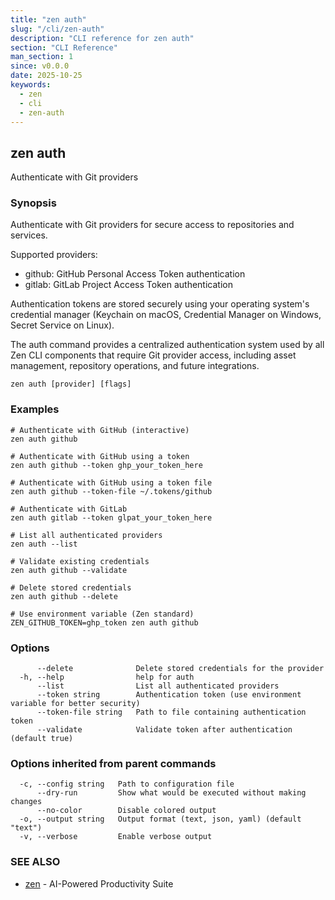 ```yaml
---
title: "zen auth"
slug: "/cli/zen-auth"
description: "CLI reference for zen auth"
section: "CLI Reference"
man_section: 1
since: v0.0.0
date: 2025-10-25
keywords:
  - zen
  - cli
  - zen-auth
---
```


## zen auth

Authenticate with Git providers

### Synopsis

Authenticate with Git providers for secure access to repositories and services.

Supported providers:
- github: GitHub Personal Access Token authentication
- gitlab: GitLab Project Access Token authentication

Authentication tokens are stored securely using your operating system's
credential manager (Keychain on macOS, Credential Manager on Windows,
Secret Service on Linux).

The auth command provides a centralized authentication system used by all
Zen CLI components that require Git provider access, including asset management,
repository operations, and future integrations.

```
zen auth [provider] [flags]
```

### Examples

```
# Authenticate with GitHub (interactive)
zen auth github

# Authenticate with GitHub using a token
zen auth github --token ghp_your_token_here

# Authenticate with GitHub using a token file
zen auth github --token-file ~/.tokens/github

# Authenticate with GitLab
zen auth gitlab --token glpat_your_token_here

# List all authenticated providers
zen auth --list

# Validate existing credentials
zen auth github --validate

# Delete stored credentials
zen auth github --delete

# Use environment variable (Zen standard)
ZEN_GITHUB_TOKEN=ghp_token zen auth github

```

### Options

```
      --delete              Delete stored credentials for the provider
  -h, --help                help for auth
      --list                List all authenticated providers
      --token string        Authentication token (use environment variable for better security)
      --token-file string   Path to file containing authentication token
      --validate            Validate token after authentication (default true)
```

### Options inherited from parent commands

```
  -c, --config string   Path to configuration file
      --dry-run         Show what would be executed without making changes
      --no-color        Disable colored output
  -o, --output string   Output format (text, json, yaml) (default "text")
  -v, --verbose         Enable verbose output
```

### SEE ALSO

* [zen](zen.md.md)	 - AI-Powered Productivity Suite

